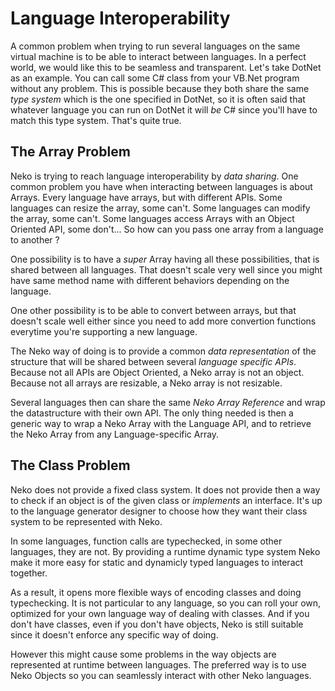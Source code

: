 # Language Interoperability

A common problem when trying to run several languages on the same virtual machine is to be able to interact between languages. In a perfect world, we would like this to be seamless and transparent. Let's take DotNet as an example. You can call some C# class from your VB.Net program without any problem. This is possible because they both share the same *type system* which is the one specified in DotNet, so it is often said that whatever language you can run on DotNet it will *be* C# since you'll have to match this type system. That's quite true.

## The Array Problem

Neko is trying to reach language interoperability by *data sharing*. One common problem you have when interacting between languages is about Arrays. Every language have arrays, but with different APIs. Some languages can resize the array, some can't. Some languages can modify the array, some can't. Some languages access Arrays with an Object Oriented API, some don't... So how can you pass one array from a language to another ?

One possibility is to have a *super* Array having all these possibilities, that is shared between all languages. That doesn't scale very well since you might have same method name with different behaviors depending on the language.

One other possibility is to be able to convert between arrays, but that doesn't scale well either since you need to add more convertion functions everytime you're supporting a new language.

The Neko way of doing is to provide a common *data representation* of the structure that will be shared between several *language specific APIs*. Because not all APIs are Object Oriented, a Neko array is not an object. Because not all arrays are resizable, a Neko array is not resizable.

Several languages then can share the same *Neko Array Reference* and wrap the datastructure with their own API. The only thing needed is then a generic way to wrap a Neko Array with the Language API, and to retrieve the Neko Array from any Language-specific Array.

## The Class Problem

Neko does not provide a fixed class system. It does not provide then a way to check if an object is of the given class or *implements* an interface. It's up to the language generator designer to choose how they want their class system to be represented with Neko.

In some languages, function calls are typechecked, in some other languages, they are not. By providing a runtime dynamic type system Neko make it more easy for static and dynamicly typed languages to interact together.

As a result, it opens more flexible ways of encoding classes and doing typechecking. It is not particular to any language, so you can roll your own, optimized for your own language way of dealing with classes. And if you don't have classes, even if you don't have objects, Neko is still suitable since it doesn't enforce any specific way of doing.

However this might cause some problems in the way objects are represented at runtime between languages. The preferred way is to use Neko Objects so you can seamlessly interact with other Neko languages.

